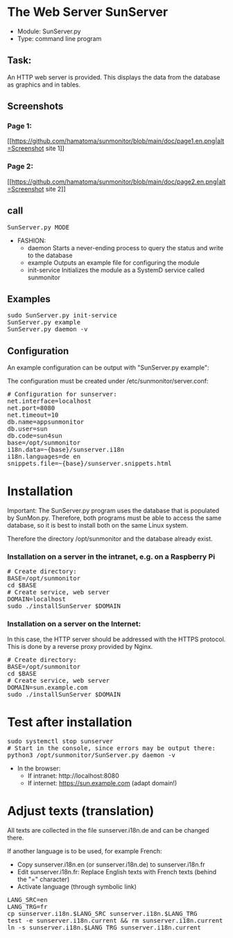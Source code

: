 # The Web Server SunServer
* Module: SunServer.py
* Type: command line program

## Task:
An HTTP web server is provided. This displays the data from the database as graphics and in tables.

## Screenshots
### Page 1:
[[https://github.com/hamatoma/sunmonitor/blob/main/doc/page1.en.png|alt=Screenshot site 1]]
### Page 2:
[[https://github.com/hamatoma/sunmonitor/blob/main/doc/page2.en.png|alt=Screenshot site 2]]
## call
<pre>
SunServer.py MODE
</pre>
* FASHION:
  * daemon Starts a never-ending process to query the status and write to the database
  * example Outputs an example file for configuring the module
  * init-service Initializes the module as a SystemD service called sunmonitor

## Examples
<pre>
sudo SunServer.py init-service
SunServer.py example
SunServer.py daemon -v
</pre>

## Configuration
An example configuration can be output with "SunServer.py example":

The configuration must be created under /etc/sunmonitor/server.conf:
<pre>
# Configuration for sunserver:
net.interface=localhost
net.port=8080
net.timeout=10
db.name=appsunmonitor
db.user=sun
db.code=sun4sun
base=/opt/sunmonitor
i18n.data=~{base}/sunserver.i18n
i18n.languages=de en
snippets.file=~{base}/sunserver.snippets.html
</pre>

# Installation
Important: The SunServer.py program uses the database that is populated by SunMon.py.
Therefore, both programs must be able to access the same database, so it is best to install both on the same Linux system.

Therefore the directory /opt/sunmonitor and the database already exist.

### Installation on a server in the intranet, e.g. on a Raspberry Pi
<pre>
# Create directory:
BASE=/opt/sunmonitor
cd $BASE
# Create service, web server
DOMAIN=localhost
sudo ./installSunServer $DOMAIN
</pre>

### Installation on a server on the Internet:
In this case, the HTTP server should be addressed with the HTTPS protocol.
This is done by a reverse proxy provided by Nginx.

<pre>
# Create directory:
BASE=/opt/sunmonitor
cd $BASE
# Create service, web server
DOMAIN=sun.example.com
sudo ./installSunServer $DOMAIN
</pre>

# Test after installation
<pre>
sudo systemctl stop sunserver
# Start in the console, since errors may be output there:
python3 /opt/sunmonitor/SunServer.py daemon -v
</pre>
* In the browser:
  * If intranet: http://localhost:8080
  * If internet: https://sun.example.com (adapt domain!)

# Adjust texts (translation)
All texts are collected in the file sunserver.i18n.de and can be changed there.

If another language is to be used, for example French:
* Copy sunserver.i18n.en (or sunserver.i18n.de) to sunserver.i18n.fr
* Edit sunserver.i18n.fr: Replace English texts with French texts (behind the "=" character)
* Activate language (through symbolic link)
<pre>
LANG_SRC=en
LANG_TRG=fr
cp sunserver.i18n.$LANG_SRC sunserver.i18n.$LANG_TRG
test -e sunserver.i18n.current && rm sunserver.i18n.current
ln -s sunserver.i18n.$LANG_TRG sunserver.i18n.current
</pre>
